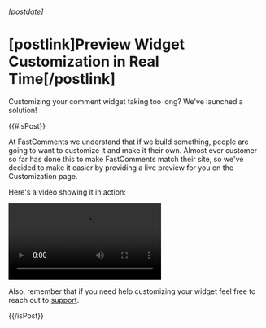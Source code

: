 ###### [postdate]
# [postlink]Preview Widget Customization in Real Time[/postlink]

Customizing your comment widget taking too long? We've launched a solution!

{{#isPost}}

At FastComments we understand that if we build something, people are going to want to customize it and make it their own. Almost ever customer so far
has done this to make FastComments match their site, so we've decided to make it easier by providing a live preview for you on the Customization page.

Here's a video showing it in action:

<video src="images/fc-customization-preview-demo.mp4" autoplay="true" alt="Widget Customization Preview Demo" title="Widget Customization Preview Demo"></video>

Also, remember that if you need help customizing your widget feel free to reach out to <a href="https://fastcomments.com/auth/my-account/help" target="_blank">support</a>.

{{/isPost}}
